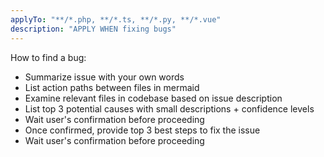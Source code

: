 ```yaml
---
applyTo: "**/*.php, **/*.ts, **/*.py, **/*.vue"
description: "APPLY WHEN fixing bugs"
---
```


How to find a bug:
- Summarize issue with your own words
- List action paths between files in mermaid
- Examine relevant files in codebase based on issue description
- List top 3 potential causes with small descriptions + confidence levels
- Wait user's confirmation before proceeding
- Once confirmed, provide top 3 best steps to fix the issue
- Wait user's confirmation before proceeding
